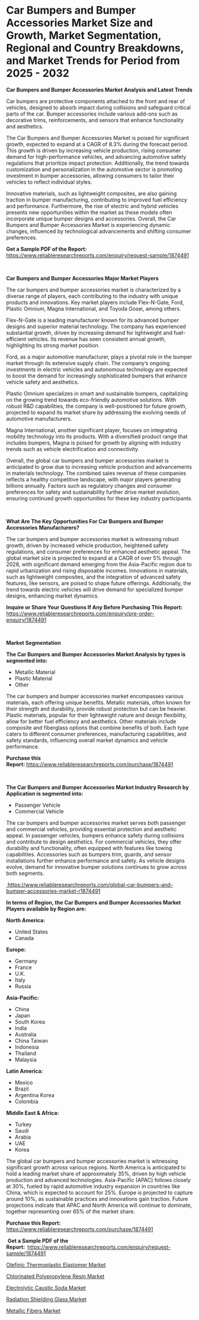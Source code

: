 <p><h1>Car Bumpers and Bumper Accessories Market Size and Growth, Market Segmentation, Regional and Country Breakdowns, and Market Trends for Period from 2025 -  2032</h1></p><p><strong>Car Bumpers and Bumper Accessories Market Analysis and Latest Trends</strong></p>
<p><p>Car bumpers are protective components attached to the front and rear of vehicles, designed to absorb impact during collisions and safeguard critical parts of the car. Bumper accessories include various add-ons such as decorative trims, reinforcements, and sensors that enhance functionality and aesthetics.</p><p>The Car Bumpers and Bumper Accessories Market is poised for significant growth, expected to expand at a CAGR of 8.3% during the forecast period. This growth is driven by increasing vehicle production, rising consumer demand for high-performance vehicles, and advancing automotive safety regulations that prioritize impact protection. Additionally, the trend towards customization and personalization in the automotive sector is promoting investment in bumper accessories, allowing consumers to tailor their vehicles to reflect individual styles.</p><p>Innovative materials, such as lightweight composites, are also gaining traction in bumper manufacturing, contributing to improved fuel efficiency and performance. Furthermore, the rise of electric and hybrid vehicles presents new opportunities within the market as these models often incorporate unique bumper designs and accessories. Overall, the Car Bumpers and Bumper Accessories Market is experiencing dynamic changes, influenced by technological advancements and shifting consumer preferences.</p></p>
<p><strong>Get a Sample PDF of the Report:&nbsp;</strong> <a href="https://www.reliableresearchreports.com/enquiry/request-sample/1874491?utm_campaign=2104&utm_medium=2&utm_source=Github&utm_content=ia&utm_term=30012025&utm_id=car-bumpers-and-bumper-accessories">https://www.reliableresearchreports.com/enquiry/request-sample/1874491</a></p>
<p>&nbsp;</p>
<p><strong>Car Bumpers and Bumper Accessories Major Market Players</strong></p>
<p><p>The car bumpers and bumper accessories market is characterized by a diverse range of players, each contributing to the industry with unique products and innovations. Key market players include Flex-N-Gate, Ford, Plastic Omnium, Magna International, and Toyoda Gosei, among others. </p><p>Flex-N-Gate is a leading manufacturer known for its advanced bumper designs and superior material technology. The company has experienced substantial growth, driven by increasing demand for lightweight and fuel-efficient vehicles. Its revenue has seen consistent annual growth, highlighting its strong market position.</p><p>Ford, as a major automotive manufacturer, plays a pivotal role in the bumper market through its extensive supply chain. The company’s ongoing investments in electric vehicles and autonomous technology are expected to boost the demand for increasingly sophisticated bumpers that enhance vehicle safety and aesthetics.</p><p>Plastic Omnium specializes in smart and sustainable bumpers, capitalizing on the growing trend towards eco-friendly automotive solutions. With robust R&D capabilities, the company is well-positioned for future growth, projected to expand its market share by addressing the evolving needs of automotive manufacturers.</p><p>Magna International, another significant player, focuses on integrating mobility technology into its products. With a diversified product range that includes bumpers, Magna is poised for growth by aligning with industry trends such as vehicle electrification and connectivity.</p><p>Overall, the global car bumpers and bumper accessories market is anticipated to grow due to increasing vehicle production and advancements in materials technology. The combined sales revenue of these companies reflects a healthy competitive landscape, with major players generating billions annually. Factors such as regulatory changes and consumer preferences for safety and sustainability further drive market evolution, ensuring continued growth opportunities for these key industry participants.</p></p>
<p>&nbsp;</p>
<p><strong>What Are The Key Opportunities For Car Bumpers and Bumper Accessories Manufacturers?</strong></p>
<p><p>The car bumpers and bumper accessories market is witnessing robust growth, driven by increased vehicle production, heightened safety regulations, and consumer preferences for enhanced aesthetic appeal. The global market size is projected to expand at a CAGR of over 5% through 2028, with significant demand emerging from the Asia-Pacific region due to rapid urbanization and rising disposable incomes. Innovations in materials, such as lightweight composites, and the integration of advanced safety features, like sensors, are poised to shape future offerings. Additionally, the trend towards electric vehicles will drive demand for specialized bumper designs, enhancing market dynamics.</p></p>
<p><strong>Inquire or Share Your Questions If Any Before Purchasing This Report:</strong> <a href="https://www.reliableresearchreports.com/enquiry/pre-order-enquiry/1874491?utm_campaign=2104&utm_medium=2&utm_source=Github&utm_content=ia&utm_term=30012025&utm_id=car-bumpers-and-bumper-accessories">https://www.reliableresearchreports.com/enquiry/pre-order-enquiry/1874491</a></p>
<p>&nbsp;</p>
<p><strong>Market Segmentation</strong></p>
<p><strong>The Car Bumpers and Bumper Accessories Market Analysis by types is segmented into:</strong></p>
<p><ul><li>Metallic Material</li><li>Plastic Material</li><li>Other</li></ul></p>
<p><p>The car bumpers and bumper accessories market encompasses various materials, each offering unique benefits. Metallic materials, often known for their strength and durability, provide robust protection but can be heavier. Plastic materials, popular for their lightweight nature and design flexibility, allow for better fuel efficiency and aesthetics. Other materials include composite and fiberglass options that combine benefits of both. Each type caters to different consumer preferences, manufacturing capabilities, and safety standards, influencing overall market dynamics and vehicle performance.</p></p>
<p><strong>Purchase this Report:&nbsp;</strong><a href="https://www.reliableresearchreports.com/purchase/1874491?utm_campaign=2104&utm_medium=2&utm_source=Github&utm_content=ia&utm_term=30012025&utm_id=car-bumpers-and-bumper-accessories">https://www.reliableresearchreports.com/purchase/1874491</a></p>
<p>&nbsp;</p>
<p><strong>The Car Bumpers and Bumper Accessories Market Industry Research by Application is segmented into:</strong></p>
<p><ul><li>Passenger Vehicle</li><li>Commercial Vehicle</li></ul></p>
<p><p>The car bumpers and bumper accessories market serves both passenger and commercial vehicles, providing essential protection and aesthetic appeal. In passenger vehicles, bumpers enhance safety during collisions and contribute to design aesthetics. For commercial vehicles, they offer durability and functionality, often equipped with features like towing capabilities. Accessories such as bumpers trim, guards, and sensor installations further enhance performance and safety. As vehicle designs evolve, demand for innovative bumper solutions continues to grow across both segments.</p></p>
<p><a href="https://www.reliableresearchreports.com/global-car-bumpers-and-bumper-accessories-market-r1874491?utm_campaign=2104&utm_medium=2&utm_source=Github&utm_content=ia&utm_term=30012025&utm_id=car-bumpers-and-bumper-accessories">&nbsp;https://www.reliableresearchreports.com/global-car-bumpers-and-bumper-accessories-market-r1874491</a></p>
<p><strong>In terms of Region, the Car Bumpers and Bumper Accessories Market Players available by Region are:</strong></p>
<p>
    <p> <strong> North America: </strong>
        <ul>
            <li>United States</li>
            <li>Canada</li>
        </ul>
        </p> 
    <p> <strong> Europe: </strong>
        <ul>
            <li>Germany</li>
            <li>France</li>
            <li>U.K.</li>
            <li>Italy</li>
            <li>Russia</li>
        </ul>
        </p> 
    <p> <strong> Asia-Pacific: </strong>
        <ul>
            <li>China</li>
            <li>Japan</li>
            <li>South Korea</li>
            <li>India</li>
            <li>Australia</li>
            <li>China Taiwan</li>
            <li>Indonesia</li>
            <li>Thailand</li>
            <li>Malaysia</li>
        </ul>
        </p> 
    <p> <strong> Latin America: </strong>
        <ul>
            <li>Mexico</li>
            <li>Brazil</li>
            <li>Argentina Korea</li>
            <li>Colombia</li>
        </ul>
        </p> 
    <p> <strong> Middle East & Africa: </strong>
        <ul>
            <li>Turkey</li>
            <li>Saudi</li>
            <li>Arabia</li>
            <li>UAE</li>
            <li>Korea</li>
        </ul>
    </p>
    </p>
<p><p>The global car bumpers and bumper accessories market is witnessing significant growth across various regions. North America is anticipated to hold a leading market share of approximately 35%, driven by high vehicle production and advanced technologies. Asia-Pacific (APAC) follows closely at 30%, fueled by rapid automotive industry expansion in countries like China, which is expected to account for 25%. Europe is projected to capture around 10%, as sustainable practices and innovations gain traction. Future projections indicate that APAC and North America will continue to dominate, together representing over 65% of the market share.</p></p>
<p><strong>Purchase this Report: </strong><a href="https://www.reliableresearchreports.com/purchase/1874491?utm_campaign=2104&utm_medium=2&utm_source=Github&utm_content=ia&utm_term=30012025&utm_id=car-bumpers-and-bumper-accessories">https://www.reliableresearchreports.com/purchase/1874491</a></p>
<p>&nbsp;<strong>Get a Sample PDF of the Report:&nbsp;&nbsp;</strong><a href="https://www.reliableresearchreports.com/enquiry/request-sample/1874491?utm_campaign=2104&utm_medium=2&utm_source=Github&utm_content=ia&utm_term=30012025&utm_id=car-bumpers-and-bumper-accessories">https://www.reliableresearchreports.com/enquiry/request-sample/1874491</a></p>
<p><strong></strong></p>
<p><p><a href="https://www.linkedin.com/pulse/comprehensive-olefinic-thermoplastic-elastomer-market-study-flc8f?utm_campaign=2104&utm_medium=2&utm_source=Github&utm_content=ia&utm_term=30012025&utm_id=car-bumpers-and-bumper-accessories">Olefinic Thermoplastic Elastomer Market</a></p><p><a href="https://github.com/sherikacas30/Market-Research-Report-List-1/blob/main/chlorinated-polypropylene-resin-market.md?utm_campaign=2104&utm_medium=2&utm_source=Github&utm_content=ia&utm_term=30012025&utm_id=car-bumpers-and-bumper-accessories">Chlorinated Polypropylene Resin Market</a></p><p><a href="https://www.linkedin.com/pulse/rising-electrolytic-caustic-soda-market-key-drivers-146-4xemf?utm_campaign=2104&utm_medium=2&utm_source=Github&utm_content=ia&utm_term=30012025&utm_id=car-bumpers-and-bumper-accessories">Electrolytic Caustic Soda Market</a></p><p><a href="https://github.com/oliveroste6/Market-Research-Report-List-1/blob/main/radiation-shielding-glass-market.md?utm_campaign=2104&utm_medium=2&utm_source=Github&utm_content=ia&utm_term=30012025&utm_id=car-bumpers-and-bumper-accessories">Radiation Shielding Glass Market</a></p><p><a href="https://www.linkedin.com/pulse/study-metallic-fibers-market-offeringdata-concerning-its-mkpff?utm_campaign=2104&utm_medium=2&utm_source=Github&utm_content=ia&utm_term=30012025&utm_id=car-bumpers-and-bumper-accessories">Metallic Fibers Market</a></p></p>